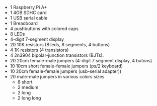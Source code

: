 * 1 Raspberry Pi A+
* 1 4GB SDHC card
* 1 USB serial cable 
* 1 Breadboard
* 4 pushbuttons with colored caps
* 8 LEDs
* 4-digit 7-segment display
* 20 10K resistors (8 leds, 8 segments, 4 buttons)
*  4 1K resistors (4 transistors)
*  4 2n3904 bipolar-junction transistors (BJTs).
* 20 20cm female-male jumpers (4-digit 7 segment display, 4 butons)
* 10 10cm short female-female jumpers (ps/2 keyboard)
* 10 20cm female-female jumpers (usb-serial adapter))
* 20 male-male jumpers in various colors sizes
  - 8 short
  - 2 medium
  - 2 long
  - 2 long long
